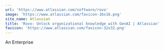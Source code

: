 ```yaml
---
url: 'https://www.atlassian.com/software/rovo'
image: 'https://www.atlassian.com/favicon-16x16.png'
site_name: Atlassian
title: 'Rovo: Unlock organizational knowledge with GenAI | Atlassian'
favicon: 'https://www.atlassian.com/favicon-32x32.png'
---
```

An Enterprise 
